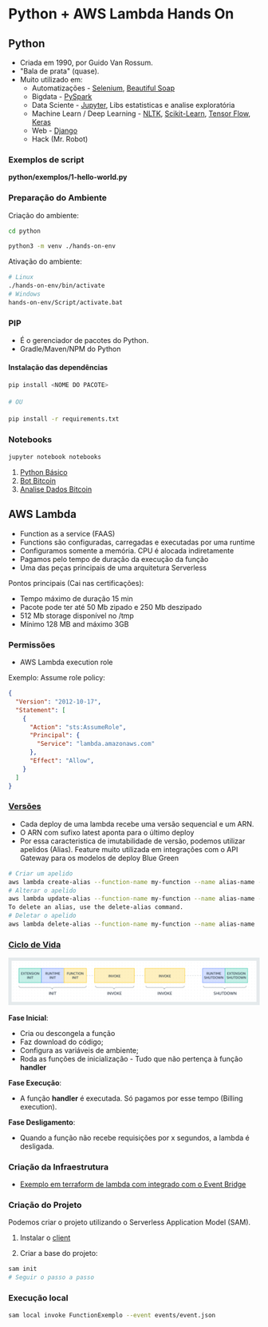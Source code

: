 # Python + AWS Lambda Hands On

## Python

- Criada em 1990, por Guido Van Rossum.
- "Bala de prata" (quase).
- Muito utilizado em:
  - Automatizações - [Selenium](https://selenium-python.readthedocs.io/), [Beautiful Soap](https://www.crummy.com/software/BeautifulSoup/bs4/doc/)
  - Bigdata - [PySpark](http://spark.apache.org/docs/latest/api/python/)
  - Data Sciente - [Jupyter](https://jupyter.readthedocs.io/en/latest/), Libs estatisticas e analise exploratória
  - Machine Learn / Deep Learning - [NLTK](https://www.nltk.org/), [Scikit-Learn](https://scikit-learn.org/stable/), [Tensor Flow](https://www.tensorflow.org/?hl=pt-br), [Keras](https://keras.io/)
  - Web - [Django](https://www.djangoproject.com/)
  - Hack (Mr. Robot)

### Exemplos de script

**python/exemplos/1-hello-world.py**

### Preparação do Ambiente

Criação do ambiente:

```sh
cd python
```

```sh
python3 -m venv ./hands-on-env
```

Ativação do ambiente:

```sh
# Linux
./hands-on-env/bin/activate
# Windows
hands-on-env/Script/activate.bat
```

### PIP

- É o gerenciador de pacotes do Python.
- Gradle/Maven/NPM do Python

#### Instalação das dependências

```sh
pip install <NOME DO PACOTE>

# OU

pip install -r requirements.txt
```

### Notebooks

```sh
jupyter notebook notebooks
```

1. [Python Básico](https://github.com/ortisan/python-aws-lambda-hands-on/blob/main/python/notebooks/1-PythonBasico.ipynb)
1. [Bot Bitcoin](https://github.com/ortisan/python-aws-lambda-hands-on/blob/main/python/notebooks/2-BotBitcoinNow.ipynb)
1. [Analise Dados Bitcoin](https://github.com/ortisan/python-aws-lambda-hands-on/blob/main/python/notebooks/3-AnalyticsBitcoinPrice.ipynb)

## AWS Lambda

- Function as a service (FAAS)
- Functions são configuradas, carregadas e executadas por uma runtime
- Configuramos somente a memória. CPU é alocada indiretamente
- Pagamos pelo tempo de duração da execução da função
- Uma das peças principais de uma arquitetura Serverless

Pontos principais (Cai nas certificações):

- Tempo máximo de duração 15 min
- Pacote pode ter até 50 Mb zipado e 250 Mb deszipado
- 512 Mb storage disponível no /tmp
- Mínimo 128 MB and máximo 3GB

### Permissões

- AWS Lambda execution role

Exemplo: Assume role policy:

```json
{
  "Version": "2012-10-17",
  "Statement": [
    {
      "Action": "sts:AssumeRole",
      "Principal": {
        "Service": "lambda.amazonaws.com"
      },
      "Effect": "Allow",
    }
  ]
}
```

### [Versões](https://docs.aws.amazon.com/lambda/latest/dg/configuration-aliases.html)

- Cada deploy de uma lambda recebe uma versão sequencial e um ARN.
- O ARN com sufixo latest aponta para o último deploy
- Por essa caracteristica de imutabilidade de versão, podemos utilizar apelidos (Alias). Feature muito utilizada em integrações com o API Gateway para os modelos de deploy Blue Green

```sh
# Criar um apelido
aws lambda create-alias --function-name my-function --name alias-name --function-version version-number --description " "
# Alterar o apelido
aws lambda update-alias --function-name my-function --name alias-name --function-version version-number 
To delete an alias, use the delete-alias command.
# Deletar o apelido
aws lambda delete-alias --function-name my-function --name alias-name 
```

### [Ciclo de Vida](https://docs.aws.amazon.com/lambda/latest/dg/runtimes-context.html)

![image](images/lambda-lifecycle.png)

**Fase Inicial**:

- Cria ou descongela a função
- Faz download do código;
- Configura as variáveis de ambiente;
- Roda as funções de inicialização - Tudo que não pertença à função **handler**

**Fase Execução**:

- A função **handler** é executada. Só pagamos por esse tempo (Billing execution).

**Fase Desligamento**:

- Quando a função não recebe requisições por x segundos, a lambda é desligada.

### Criação da Infraestrutura

- [Exemplo em terraform de lambda com integrado com o Event Bridge](https://github.com/ortisan/aws-terraform-recipes/tree/main/lambda/lambda-eventbridge)

### Criação do Projeto

Podemos criar o projeto utilizando o Serverless Application Model (SAM).

1. Instalar o [client](https://docs.aws.amazon.com/serverless-application-model/latest/developerguide/serverless-sam-cli-install.html)

2. Criar a base do projeto:
  ```sh
  sam init
  # Seguir o passo a passo
  ```

### Execução local

```sh
sam local invoke FunctionExemplo --event events/event.json
```
